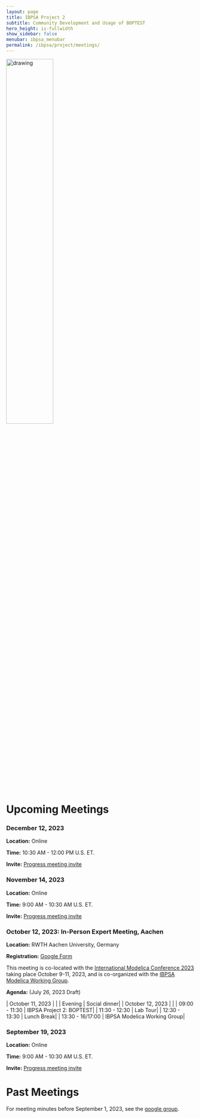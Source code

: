 ```yaml
---
layout: page
title: IBPSA Project 2
subtitle: Community Development and Usage of BOPTEST
hero_height: is-fullwidth
show_sidebar: false
menubar: ibpsa_menubar
permalink: /ibpsa/project/meetings/
---
```


<img src="../../../images/project2logo.png" alt="drawing" width="50%"/>

# Upcoming Meetings

### December 12, 2023

**Location:** Online

**Time:** 10:30 AM - 12:00 PM U.S. ET. 

**Invite:** [Progress meeting invite](https://groups.google.com/g/ibpsa-boptest/c/4BND2FMgWbY)

### November 14, 2023

**Location:** Online

**Time:** 9:00 AM - 10:30 AM U.S. ET. 

**Invite:** [Progress meeting invite](https://groups.google.com/g/ibpsa-boptest/c/r6CTlAOUSYg)

### October 12, 2023: In-Person Expert Meeting, Aachen

**Location:** RWTH Aachen University, Germany

**Registration:** [Google Form](https://forms.gle/VMu1LZ7pWW5etzsz9)

This meeting is co-located with the
[International Modelica Conference 2023](https://2023.international.conference.modelica.org/)
taking place October 9-11, 2023, and is co-organized with the [IBPSA Modelica Working Group](https://github.com/ibpsa/modelica-working-group).

**Agenda:** (July 26, 2023 Draft)

| October 11, 2023 | |
| Evening | Social dinner|
| October 12, 2023 | |
| 09:00 - 11:30 | IBPSA Project 2: BOPTEST|
| 11:30 - 12:30 | Lab Tour|
| 12:30 - 13:30 | Lunch Break|
| 13:30 - 16/17:00 | IBPSA Modelica Working Group|

### September 19, 2023

**Location:** Online

**Time:** 9:00 AM - 10:30 AM U.S. ET. 

**Invite:** [Progress meeting invite](https://groups.google.com/g/ibpsa-boptest/c/vLUlyJL8Quw)

# Past Meetings

For meeting minutes before September 1, 2023, see the [google group](https://groups.google.com/g/ibpsa-boptest).
